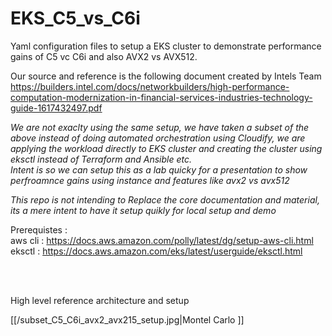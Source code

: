 # EKS_C5_vs_C6i
Yaml configuration files to setup a EKS cluster to demonstrate performance gains of C5 vc C6i and also AVX2 vs AVX512.<br />

Our source and reference is the following document created by Intels Team  <br />
https://builders.intel.com/docs/networkbuilders/high-performance-computation-modernization-in-financial-services-industries-technology-guide-1617432497.pdf

<i>We are not exaclty using the same setup, we have taken a subset of the above instead of doing automated orchestration using Cloudify, we are applying the workload directly to EKS cluster and creating the cluster using eksctl instead of Terraform and Ansible etc. <br />
Intent is so we can setup this as a lab quicky for a presentation to show perfroamnce gains using instance and features like avx2 vs avx512 <br />

This repo is not intending to Replace the core documentation and material, its a mere intent to have it setup quikly for local setup and demo</i>

Prerequistes : <br />
aws cli : https://docs.aws.amazon.com/polly/latest/dg/setup-aws-cli.html  <br />
eksctl : https://docs.aws.amazon.com/eks/latest/userguide/eksctl.html <br />

  
  <br />
  <br />
  
  High level reference architecture and setup <br />
  
[[/subset_C5_C6i_avx2_avx215_setup.jpg|Montel Carlo ]]
